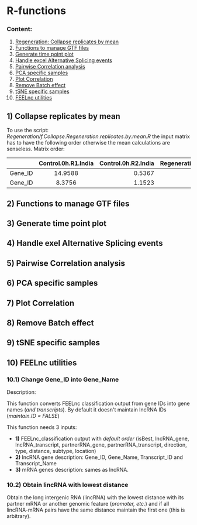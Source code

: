 # R-functions

### Content:

1. [Regeneration: Collapse replicates by mean](#mean)
2. [Functions to manage GTF files](#gtf)
3. [Generate time point plot](#time_plot)
4. [Handle excel Alternative Splicing events](#excel)
5. [Pairwise Correlation analysis](#cor)
6. [PCA specific samples](#pca)
7. [Plot Correlation](#plot_cor)
8. [Remove Batch effect](#batch)
9. [tSNE specific samples](#tsne)
10. [FEELnc utilities](#id_names)

## 1) <a id='mean'></a> Collapse replicates by mean
To use the script: *Regeneration/f.Collapse.Regeneration.replicates.by.mean.R* the input matrix has to have the following order otherwise the mean calculations are senseless.
Matrix order:

|    |     Control.0h.R1.India     |  Control.0h.R2.India |  Regeneration.0h.R1.India  | Regeneration.0h.R2.India |
|----------|:-------------:|------:| ------:| ------:|
| Gene_ID | 14.9588 | 0.5367 | 14.9409 |
| Gene_ID | 8.3756 | 1.1523 | 7.0302|



## 2) <a id='gtf'></a> Functions to manage GTF files

## 3) <a id='time_plot'></a> Generate time point plot

## 4) <a id='excel'></a> Handle exel Alternative Splicing events

## 5) <a id='cor'></a> Pairwise Correlation analysis

## 6) <a id='pca'></a> PCA specific samples

## 7) <a id='plot_cor'></a> Plot Correlation

## 8) <a id='batch'></a> Remove Batch effect

## 9) <a id='tsne'></a> tSNE specific samples

## 10) <a id='id_names'></a> FEELnc utilities

### 10.1) Change Gene_ID into Gene_Name

Description:

This function converts FEELnc classification output from gene IDs into gene names (*and transcripts*). By default it doesn't maintain lncRNA IDs (*maintain.ID = FALSE*)

This function needs 3 inputs:

* **1)** FEELnc_classification output with *default order* (isBest, lncRNA_gene, lncRNA_transcript, partnerRNA_gene, partnerRNA_transcript,	direction, type, distance, subtype, location)
* **2)** lncRNA gene description: Gene_ID, Gene_Name, Transcript_ID and Transcript_Name
* **3)** mRNA genes description: sames as lncRNA.  

### 10.2) Obtain lincRNA with lowest distance

Obtain the long intergenic RNA (lincRNA) with the lowest distance with its partner mRNA or another genomic feature (*promoter, etc.*) and if all lincRNA-mRNA pairs have the same distance maintain the first one (this is arbitrary).

